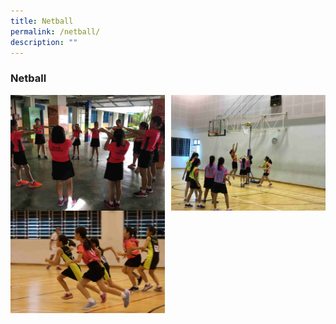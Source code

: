 ```yaml
---
title: Netball
permalink: /netball/
description: ""
---
```

### **Netball**

<img src="/images/nball1.jpg" style="width:49%" align=left>
<img src="/images/nball2.jpg" style="width:49%" align=right>

<br><br><br><br>
<br><br><br><br><br>

<img src="/images/nball3.jpg" style="width:49%" align=left>